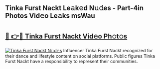 ## Tinka Furst Nackt Le𝚊k𝚎d N𝚞𝚍es - Part-4in Photos Vid𝚎o Le𝚊ks msWau

# <h2><a href="http://fb9r7u.evod.top/?m=Tinka+Furst+Nackt">🔗 👉🔴 Tinka Furst Nackt Vid𝚎o Ph𝚘t𝚘s</a></h2>

[![Tinka Furst Nackt N𝚞d𝚎s](https://i.imgur.com/8V9OHl7.gif)](http://fb9r7u.evod.top/?m=Tinka+Furst+Nackt)
Influencer Tinka Furst Nackt recognized for their dance and lifestyle content on social platforms. Public figures Tinka Furst Nackt have a responsibility to represent their communities. 
